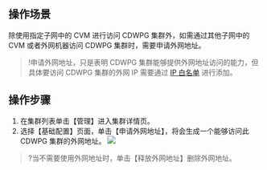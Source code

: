 ## 操作场景
除使用指定子网中的 CVM 进行访问 CDWPG 集群外，如需通过其他子网中的 CVM 或者外网机器访问 CDWPG 集群时，需要申请外网地址。
>!申请外网地址，只是表明 CDWPG 集群能够提供外网地址访问的能力，但具体要访问 CDWPG 集群的外网 IP 需要通过 [IP 白名单](https://cloud.tencent.com/document/product/878/31444) 进行添加。

## 操作步骤
1. 在集群列表单击【管理】进入集群详情页。
2. 选择【基础配置】页面，单击【申请外网地址】，将会生成一个能够访问此 CDWPG 集群的外网地址。
![](https://main.qcloudimg.com/raw/f5d5d4d88a264dbc4e2a100fbf885ba4.png)
>?当不需要使用外网地址时，单击【释放外网地址】删除外网地址。
